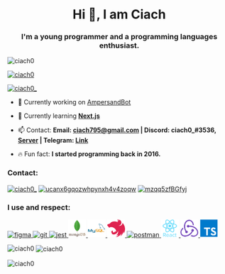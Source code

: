 <h1 align="center">Hi 👋, I am Ciach</h1>
<h3 align="center">I'm a young programmer and a programming languages enthusiast.</h3>

<p align="left"> <img src="https://komarev.com/ghpvc/?username=ciach0&label=Profile%20views&color=0e75b6&style=flat" alt="ciach0" /> </p>

<p align="left"> <a href="https://github.com/ryo-ma/github-profile-trophy"><img src="https://github-profile-trophy.vercel.app/?username=ciach0" alt="ciach0" /></a> </p>

<p align="left"> <a href="https://twitter.com/ciach0_" target="blank"><img src="https://img.shields.io/twitter/follow/ciach0_?logo=twitter&style=for-the-badge" alt="ciach0_" /></a> </p>

- 🔭 Currently working on [AmpersandBot](https://ampersandbot.xyz)

- 🌱 Currently learning **[Next.js](https://nextjs.org)**

- 📫 Contact: **Email: ciach795@gmail.com | Discord: ciach0_#3536, [Server](https://discord.gg/ggvm5GKbev) | Telegram: [Link](https://t.me/@ciach795)**

- 🔥 Fun fact: **I started programming back in 2016.**

<h3 align="left">Contact:</h3>
<p align="left">
<a href="https://twitter.com/ciach0_" target="blank"><img align="center" src="https://raw.githubusercontent.com/rahuldkjain/github-profile-readme-generator/master/src/images/icons/Social/twitter.svg" alt="ciach0_" height="30" width="40" /></a>
<a href="https://www.youtube.com/c/ucanx6gqozwhpynxh4v4zoqw" target="blank"><img align="center" src="https://raw.githubusercontent.com/rahuldkjain/github-profile-readme-generator/master/src/images/icons/Social/youtube.svg" alt="ucanx6gqozwhpynxh4v4zoqw" height="30" width="40" /></a>
<a href="https://discord.gg/mzqq5zfBGfyj" target="blank"><img align="center" src="https://raw.githubusercontent.com/rahuldkjain/github-profile-readme-generator/master/src/images/icons/Social/discord.svg" alt="mzqq5zfBGfyj" height="30" width="40" /></a>
</p>

<h3 align="left">I use and respect:</h3>
<p align="left"> <a href="https://www.figma.com/" target="_blank" rel="noreferrer"> <img src="https://www.vectorlogo.zone/logos/figma/figma-icon.svg" alt="figma" width="40" height="40"/> </a> <a href="https://git-scm.com/" target="_blank" rel="noreferrer"> <img src="https://www.vectorlogo.zone/logos/git-scm/git-scm-icon.svg" alt="git" width="40" height="40"/> </a> <a href="https://jestjs.io" target="_blank" rel="noreferrer"> <img src="https://www.vectorlogo.zone/logos/jestjsio/jestjsio-icon.svg" alt="jest" width="40" height="40"/> </a> <a href="https://www.mongodb.com/" target="_blank" rel="noreferrer"> <img src="https://raw.githubusercontent.com/devicons/devicon/master/icons/mongodb/mongodb-original-wordmark.svg" alt="mongodb" width="40" height="40"/> </a> <a href="https://www.mysql.com/" target="_blank" rel="noreferrer"> <img src="https://raw.githubusercontent.com/devicons/devicon/master/icons/mysql/mysql-original-wordmark.svg" alt="mysql" width="40" height="40"/> </a> <a href="https://nestjs.com/" target="_blank" rel="noreferrer"> <img src="https://raw.githubusercontent.com/devicons/devicon/master/icons/nestjs/nestjs-plain.svg" alt="nestjs" width="40" height="40"/> </a> <a href="https://postman.com" target="_blank" rel="noreferrer"> <img src="https://www.vectorlogo.zone/logos/getpostman/getpostman-icon.svg" alt="postman" width="40" height="40"/> </a> <a href="https://reactjs.org/" target="_blank" rel="noreferrer"> <img src="https://raw.githubusercontent.com/devicons/devicon/master/icons/react/react-original-wordmark.svg" alt="react" width="40" height="40"/> </a> <a href="https://redux.js.org" target="_blank" rel="noreferrer"> <img src="https://raw.githubusercontent.com/devicons/devicon/master/icons/redux/redux-original.svg" alt="redux" width="40" height="40"/> </a> <a href="https://www.typescriptlang.org/" target="_blank" rel="noreferrer"> <img src="https://raw.githubusercontent.com/devicons/devicon/master/icons/typescript/typescript-original.svg" alt="typescript" width="40" height="40"/> </a> </p>

<p><img align="left" src="https://github-readme-stats.vercel.app/api/top-langs?username=ciach0&show_icons=true&theme=dark&locale=en&layout=compact" alt="ciach0" /></p>

<p>&nbsp;<img align="center" src="https://github-readme-stats.vercel.app/api?username=ciach0&show_icons=true&theme=dark&locale=en" alt="ciach0" /></p>

<p><img align="center" src="https://github-readme-streak-stats.herokuapp.com/?user=ciach0&theme=dark" alt="ciach0" /></p>
